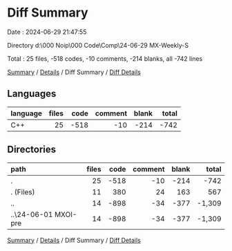 # Diff Summary

Date : 2024-06-29 21:47:55

Directory d:\\000 Noip\\000 Code\\Comp\\24-06-29 MX-Weekly-S

Total : 25 files,  -518 codes, -10 comments, -214 blanks, all -742 lines

[Summary](results.md) / [Details](details.md) / Diff Summary / [Diff Details](diff-details.md)

## Languages
| language | files | code | comment | blank | total |
| :--- | ---: | ---: | ---: | ---: | ---: |
| C++ | 25 | -518 | -10 | -214 | -742 |

## Directories
| path | files | code | comment | blank | total |
| :--- | ---: | ---: | ---: | ---: | ---: |
| . | 25 | -518 | -10 | -214 | -742 |
| . (Files) | 11 | 380 | 24 | 163 | 567 |
| .. | 14 | -898 | -34 | -377 | -1,309 |
| ..\\24-06-01 MXOI-pre | 14 | -898 | -34 | -377 | -1,309 |

[Summary](results.md) / [Details](details.md) / Diff Summary / [Diff Details](diff-details.md)
